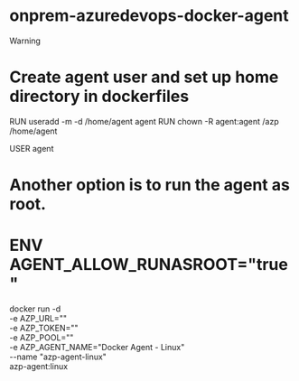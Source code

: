 # onprem-azuredevops-docker-agent
Warning
# Create agent user and set up home directory in dockerfiles
RUN useradd -m -d /home/agent agent
RUN chown -R agent:agent /azp /home/agent

USER agent
# Another option is to run the agent as root.
# ENV AGENT_ALLOW_RUNASROOT="true"

docker run -d \
-e AZP_URL="<Azure DevOps instance>" \
-e AZP_TOKEN="<Personal Access Token>" \
-e AZP_POOL="<Agent Pool Name>" \
-e AZP_AGENT_NAME="Docker Agent - Linux" \
--name "azp-agent-linux" \
azp-agent:linux
